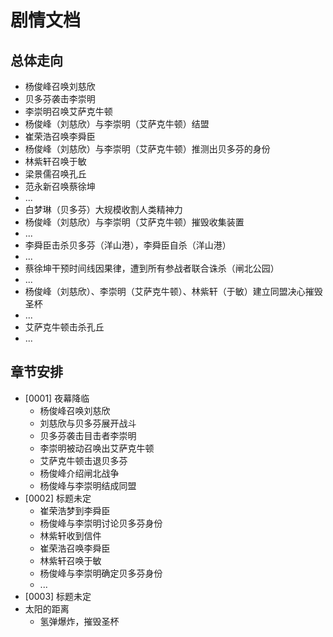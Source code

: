 # 剧情文档

## 总体走向

- 杨俊峰召唤刘慈欣
- 贝多芬袭击李崇明
- 李崇明召唤艾萨克牛顿
- 杨俊峰（刘慈欣）与李崇明（艾萨克牛顿）结盟
- 崔荣浩召唤李舜臣
- 杨俊峰（刘慈欣）与李崇明（艾萨克牛顿）推测出贝多芬的身份
- 林紫轩召唤于敏
- 梁景儒召唤孔丘
- 范永新召唤蔡徐坤
- ...
- 白梦琳（贝多芬）大规模收割人类精神力
- 杨俊峰（刘慈欣）与李崇明（艾萨克牛顿）摧毁收集装置
- ...
- 李舜臣击杀贝多芬（洋山港），李舜臣自杀（洋山港）
- ...
- 蔡徐坤干预时间线因果律，遭到所有参战者联合诛杀（闸北公园）
- ...
- 杨俊峰（刘慈欣）、李崇明（艾萨克牛顿）、林紫轩（于敏）建立同盟决心摧毁圣杯
- ...
- 艾萨克牛顿击杀孔丘
- ...

## 章节安排

- [0001] 夜幕降临
    - 杨俊峰召唤刘慈欣
    - 刘慈欣与贝多芬展开战斗
    - 贝多芬袭击目击者李崇明
    - 李崇明被动召唤出艾萨克牛顿
    - 艾萨克牛顿击退贝多芬
    - 杨俊峰介绍闸北战争
    - 杨俊峰与李崇明结成同盟
- [0002] 标题未定
    - 崔荣浩梦到李舜臣
    - 杨俊峰与李崇明讨论贝多芬身份
    - 林紫轩收到信件
    - 崔荣浩召唤李舜臣
    - 林紫轩召唤于敏
    - 杨俊峰与李崇明确定贝多芬身份
    - ...
- [0003] 标题未定
- 太阳的距离
    - 氢弹爆炸，摧毁圣杯
